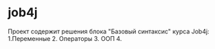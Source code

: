# job4j
Проект содержит решения блока "Базовый синтаксис" курса Job4j:
 1.Переменные
 2. Операторы
 3. ООП
 4. 
